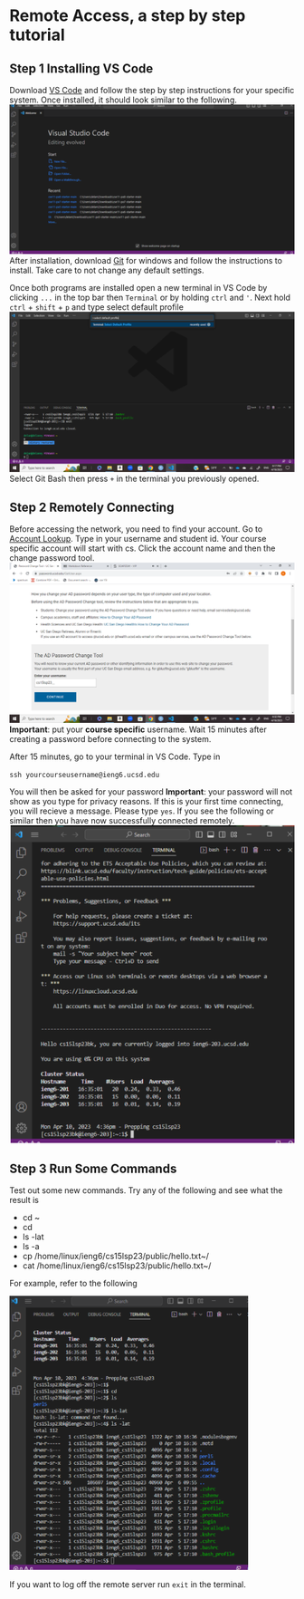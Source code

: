 # Remote Access, a step by step tutorial

## Step 1 Installing VS Code

Download [VS Code](https://code.visualstudio.com/) and follow the step by step instructions for your specific system. Once installed, it should look similar to the following. ![Image](openvs.png)
After installation, download [Git](https://gitforwindows.org/) for windows and follow the instructions to install. Take care to not change any default settings.

Once both programs are installed open a new terminal in VS Code by clicking `...` in the top bar then `Terminal` or by holding `ctrl` and `'`. Next hold `ctrl` + `shift` + `p` and type select default profile ![Image](default.png)
Select Git Bash then press `+` in the terminal you previously opened.

## Step 2 Remotely Connecting

Before accessing the network, you need to find your account. Go to [Account Lookup](https://sdacs.ucsd.edu/~icc/index.php). Type in your username and student id. Your course specific account will start with cs. Click the account name and then the change password tool. ![Image](password.png) **Important**: put your **course specific** username. Wait 15 minutes after creating a password before connecting to the system.

After 15 minutes, go to your terminal in VS Code. Type in 

`ssh yourcourseusername@ieng6.ucsd.edu`

You will then be asked for your password **Important**: your password will not show as you type for privacy reasons. If this is your first time connecting, you will recieve a message. Please type `yes`. If you see the following or similar then you have now successfully connected remotely.
![Image](login.png)

## Step 3 Run Some Commands

Test out some new commands. Try any of the following and see what the result is
* cd ~ 
* cd
* ls -lat
* ls -a
* cp /home/linux/ieng6/cs15lsp23/public/hello.txt~/
* cat /home/linux/ieng6/cs15lsp23/public/hello.txt~/

For example, refer to the following 

![Image](commands.png)

If you want to log off the remote server run `exit` in the terminal.
